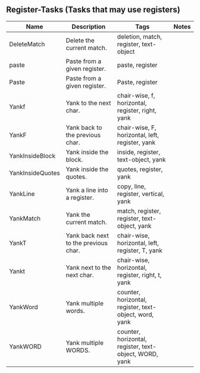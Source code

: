 ## Register-Tasks (Tasks that may use registers)
| Name | Description | Tags | Notes
| --- | -------- | -------- | -------- |
|DeleteMatch | Delete the current match. | deletion, match, register, text-object |
|paste | Paste from a given register. | paste, register |
|Paste | Paste from a given register. | Paste, register |
|Yankf | Yank to the next char. | chair-wise, f, horizontal, register, right, yank |
|YankF | Yank back to the previous char. | chair-wise, F, horizontal, left, register, yank |
|YankInsideBlock | Yank inside the block. | inside, register, text-object, yank |
|YankInsideQuotes | Yank inside the quotes. | quotes, register, yank |
|YankLine | Yank a line into a register. | copy, line, register, vertical, yank |
|YankMatch | Yank the current match. | match, register, register, text-object, yank |
|YankT | Yank back next to the previous char. | chair-wise, horizontal, left, register, T, yank |
|Yankt | Yank next to the next char. | chair-wise, horizontal, register, right, t, yank |
|YankWord | Yank multiple words. | counter, horizontal, register, text-object, word, yank |
|YankWORD | Yank multiple WORDS. | counter, horizontal, register, text-object, WORD, yank |